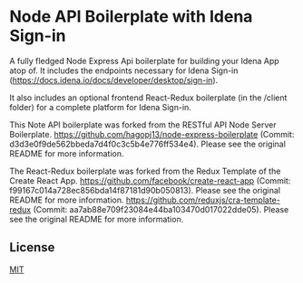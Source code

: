 # Node API Boilerplate with Idena Sign-in

A fully fledged Node Express Api boilerplate for building your Idena App atop of. It includes the endpoints necessary for Idena Sign-in (https://docs.idena.io/docs/developer/desktop/sign-in).

It also includes an optional frontend React-Redux boilerplate (in the /client folder) for a complete platform for Idena Sign-in.

This Note API boilerplate was forked from the RESTful API Node Server Boilerplate.
https://github.com/hagopj13/node-express-boilerplate (Commit: d3d3e0f9de562bbeda7d4f0c3c5b4e776ff534e4). Please see the original README for more information.

The React-Redux boilerplate was forked from the Redux Template of the Create React App.
https://github.com/facebook/create-react-app (Commit: f99167c014a728ec856bda14f87181d90b050813). Please see the original README for more information.
https://github.com/reduxjs/cra-template-redux (Commit: aa7ab88e709f23084e44ba103470d017022dde05). Please see the original README for more information.

## License

[MIT](LICENSE)
